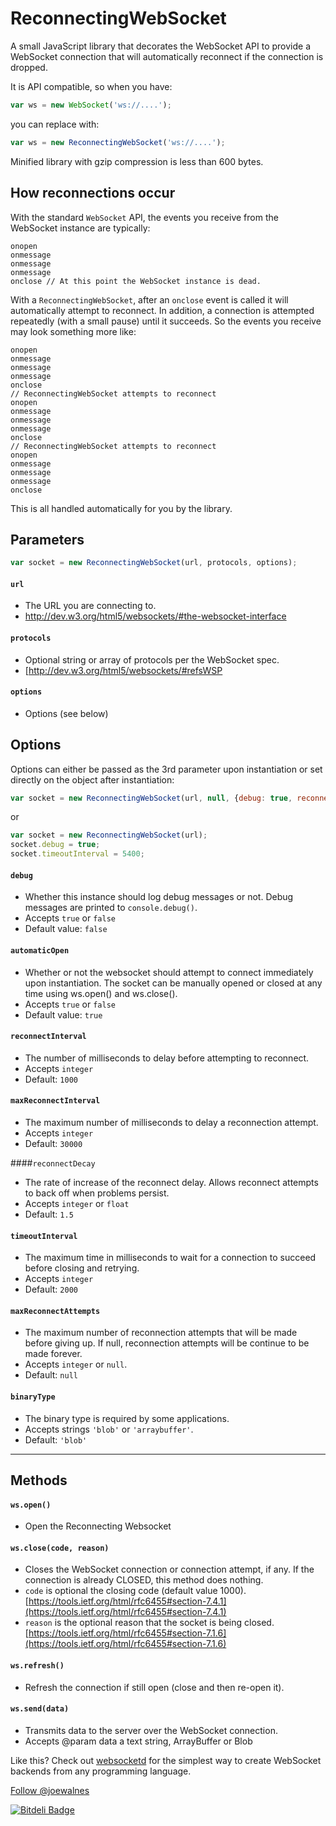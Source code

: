 ReconnectingWebSocket
=====================

A small JavaScript library that decorates the WebSocket API to provide a WebSocket connection that will automatically reconnect if the connection is dropped.

It is API compatible, so when you have:

```javascript
var ws = new WebSocket('ws://....');
```

you can replace with:

```javascript
var ws = new ReconnectingWebSocket('ws://....');
```

Minified library with gzip compression is less than 600 bytes.

How reconnections occur
-----------------------

With the standard `WebSocket` API, the events you receive from the WebSocket instance are typically:

    onopen
    onmessage
    onmessage
    onmessage
    onclose // At this point the WebSocket instance is dead.

With a `ReconnectingWebSocket`, after an `onclose` event is called it will automatically attempt to reconnect. In addition, a connection is attempted repeatedly (with a small pause) until it succeeds. So the events you receive may look something more like:

    onopen
    onmessage
    onmessage
    onmessage
    onclose
    // ReconnectingWebSocket attempts to reconnect
    onopen
    onmessage
    onmessage
    onmessage
    onclose
    // ReconnectingWebSocket attempts to reconnect
    onopen
    onmessage
    onmessage
    onmessage
    onclose

This is all handled automatically for you by the library.

## Parameters

```javascript
var socket = new ReconnectingWebSocket(url, protocols, options);
```

#### `url`
- The URL you are connecting to.
- http://dev.w3.org/html5/websockets/#the-websocket-interface

#### `protocols`
- Optional string or array of protocols per the WebSocket spec.
- [http://dev.w3.org/html5/websockets/#refsWSP

#### `options`
- Options (see below)

## Options

Options can either be passed as the 3rd parameter upon instantiation or set directly on the object after instantiation:

```javascript
var socket = new ReconnectingWebSocket(url, null, {debug: true, reconnectInterval: 3000});
```

or

```javascript
var socket = new ReconnectingWebSocket(url);
socket.debug = true;
socket.timeoutInterval = 5400;
```

#### `debug`
- Whether this instance should log debug messages or not. Debug messages are printed to `console.debug()`.
- Accepts `true` or `false`
- Default value: `false`

#### `automaticOpen`
- Whether or not the websocket should attempt to connect immediately upon instantiation. The socket can be manually opened or closed at any time using ws.open() and ws.close().
- Accepts `true` or `false`
- Default value: `true`

#### `reconnectInterval`
- The number of milliseconds to delay before attempting to reconnect.
- Accepts `integer`
- Default: `1000`

#### `maxReconnectInterval`
- The maximum number of milliseconds to delay a reconnection attempt.
- Accepts `integer`
- Default: `30000`

####`reconnectDecay`
- The rate of increase of the reconnect delay. Allows reconnect attempts to back off when problems persist.
- Accepts `integer` or `float`
- Default: `1.5`

#### `timeoutInterval`
- The maximum time in milliseconds to wait for a connection to succeed before closing and retrying.
- Accepts `integer`
- Default: `2000`

#### `maxReconnectAttempts`
- The maximum number of reconnection attempts that will be made before giving up. If null, reconnection attempts will be continue to be made forever.
- Accepts `integer` or `null`.
- Default: `null`

#### `binaryType`
- The binary type is required by some applications.
- Accepts strings `'blob'` or `'arraybuffer'`.
- Default: `'blob'`

---

## Methods

#### `ws.open()`
- Open the Reconnecting Websocket

#### `ws.close(code, reason)`
- Closes the WebSocket connection or connection attempt, if any. If the connection is already CLOSED, this method does nothing.
- `code` is optional the closing code (default value 1000). [https://tools.ietf.org/html/rfc6455#section-7.4.1](https://tools.ietf.org/html/rfc6455#section-7.4.1)
- `reason` is the optional reason that the socket is being closed. [https://tools.ietf.org/html/rfc6455#section-7.1.6](https://tools.ietf.org/html/rfc6455#section-7.1.6)

#### `ws.refresh()`
- Refresh the connection if still open (close and then re-open it).

#### `ws.send(data)`
- Transmits data to the server over the WebSocket connection.
- Accepts @param data a text string, ArrayBuffer or Blob

Like this? Check out [websocketd](https://github.com/joewalnes/websocketd) for the simplest way to create WebSocket backends from any programming language.

[Follow @joewalnes](https://twitter.com/joewalnes)

[![Bitdeli Badge](https://d2weczhvl823v0.cloudfront.net/joewalnes/reconnecting-websocket/trend.png)](https://bitdeli.com/free "Bitdeli Badge")
